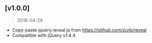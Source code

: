 ## [v1.0.0]
> 2018-04-29

* Copy-paste jquery.reveal.js from https://github.com/zurb/reveal
 * Compatible with jQuery v1.4.4
